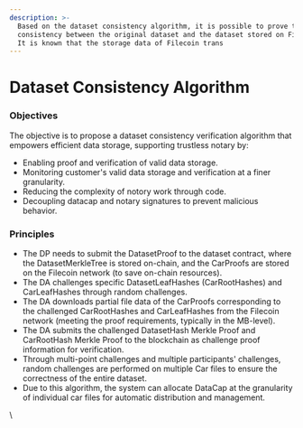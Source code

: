 ```yaml
---
description: >-
  Based on the dataset consistency algorithm, it is possible to prove the
  consistency between the original dataset and the dataset stored on Filecoin.
  It is known that the storage data of Filecoin trans
---
```


# Dataset Consistency Algorithm

### Objectives

The objective is to propose a dataset consistency verification algorithm that empowers efficient data storage, supporting trustless notary by:

* Enabling proof and verification of valid data storage.
* Monitoring customer's valid data storage and verification at a finer granularity.
* Reducing the complexity of notory work through code.
* Decoupling datacap and notary signatures to prevent malicious behavior.

### Principles

* The DP needs to submit the DatasetProof to the dataset contract, where the DatasetMerkleTree is stored on-chain, and the CarProofs are stored on the Filecoin network (to save on-chain resources).
* The DA challenges specific DatasetLeafHashes (CarRootHashes) and CarLeafHashes through random challenges.
* The DA downloads partial file data of the CarProofs corresponding to the challenged CarRootHashes and CarLeafHashes from the Filecoin network (meeting the proof requirements, typically in the MB-level).
* The DA submits the challenged DatasetHash Merkle Proof and CarRootHash Merkle Proof to the blockchain as challenge proof information for verification.
* Through multi-point challenges and multiple participants' challenges, random challenges are performed on multiple Car files to ensure the correctness of the entire dataset.
* Due to this algorithm, the system can allocate DataCap at the granularity of individual car files for automatic distribution and management.

\
